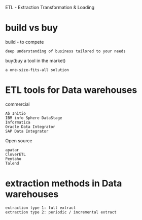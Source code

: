 
ETL - Extraction Transformation & Loading    

# build vs buy    

build - to compete  
```
deep understanding of business tailored to your needs
```

buy(buy a tool in the market)
```
a one-size-fits-all solution
```

# ETL tools for Data warehouses     

commercial
```
Ab Initio   
IBM info Sphere DataStage   
Informatica
Oracle Data Integrator
SAP Data Integrator
```

Open source
```
apatar
CloverETL
Pentaho
Talend
```

# extraction methods in Data warehouses

```
extraction type 1: full extract    
extraction type 2: periodic / incremental extract     
```



